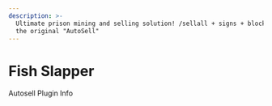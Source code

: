 ```yaml
---
description: >-
  Ultimate prison mining and selling solution! /sellall + signs + blocks2inv +
  the original "AutoSell"
---
```


# Fish Slapper

Autosell Plugin Info

